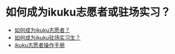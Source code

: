 # 如何成为ikuku志愿者或驻场实习？

* [如何成为ikuku志愿者？](volunteer-1.md)  
* [如何成为ikuku驻场实习生？](volunteer-5.md) 
* [ikuku志愿者操作手册](volunteer-7.md)  

